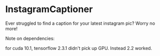 # InstagramCaptioner
Ever struggled to find a caption for your latest instagram pic? Worry no more!


Note on dependencies:

for cuda 10.1, tensorflow 2.3.1 didn't pick up GPU. Instead 2.2 worked. 